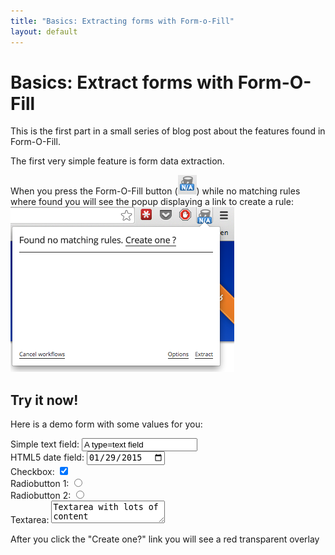 ```yaml
---
title: "Basics: Extracting forms with Form-o-Fill"
layout: default
---
```


# Basics: Extract forms with Form-O-Fill 

This is the first part in a small series of blog post about the features found in Form-O-Fill.

The first very simple feature is form data extraction.

When you press the Form-O-Fill button (![Button with no rules matching](/img/form-extraction/button-when-not-matching.png)) while no 
matching rules where found you will see the popup displaying a link to create a rule:  
![Popup showing extract form link](/img/form-extraction/form-extraction-popup.png)

## Try it now!

Here is a demo form with some values for you:

<form class="demoform">
  Simple text field: <input type="text" value="A type=text field" /><br />
  HTML5 date field: <input type="date" value="2015-01-29" /><br />
  Checkbox: <input type="checkbox" name="a-checkbox" value="1" checked="checked" /><br />
  Radiobutton 1: <input type="radio" name="a-radiobutton" value="1" /><br />
  Radiobutton 2: <input type="radio" name="a-radiobutton" value="2" selected="selected" /><br />
  Textarea: <textarea>Textarea with lots of content</textarea>
</form>

After you click the "Create one?" link you will see a red transparent overlay
